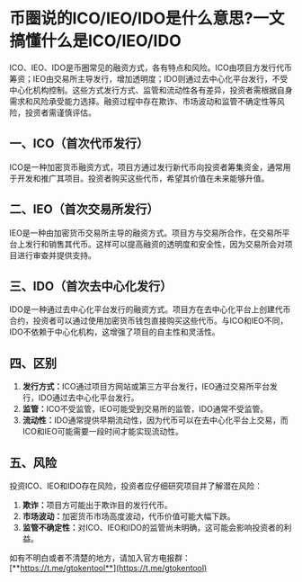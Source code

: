 # 币圈说的ICO/IEO/IDO是什么意思?一文搞懂什么是ICO/IEO/IDO

ICO、IEO、IDO是币圈常见的融资方式，各有特点和风险。ICO由项目方发行代币筹资；IEO由交易所主导发行，增加透明度；IDO则通过去中心化平台发行，不受中心化机构控制。这些方式发行方式、监管和流动性各有差异，投资者需根据自身需求和风险承受能力选择。融资过程中存在欺诈、市场波动和监管不确定性等风险，投资者需谨慎评估。

## 一、ICO（首次代币发行）

ICO是一种加密货币融资方式，项目方通过发行新代币向投资者筹集资金，通常用于开发和推广其项目。投资者购买这些代币，希望其价值在未来能够升值。

## 二、IEO（首次交易所发行）

IEO是一种由加密货币交易所主导的融资方式。项目方与交易所合作，在交易所平台上发行和销售其代币。这样可以提高融资的透明度和安全性，因为交易所会对项目进行审查并提供支持。

## 三、IDO（首次去中心化发行）

IDO是一种通过去中心化平台发行的融资方式。项目方在去中心化平台上创建代币合约，投资者可以通过使用加密货币钱包直接购买这些代币。与ICO和IEO不同，IDO不依赖于中心化机构，这增强了项目的自主性和灵活性。

## 四、区别

1. **发行方式：**&#x49;CO通过项目方网站或第三方平台发行，IEO通过交易所平台发行，IDO通过去中心化平台发行。
2. **监管：**&#x49;CO不受监管，IEO可能受到交易所的监管，IDO通常不受监管。
3. **流动性：**&#x49;DO通常提供早期流动性，因为代币可以在去中心化平台上交易，而ICO和IEO可能需要一段时间才能实现流动性。

## 五、风险

投资ICO、IEO和IDO存在风险，投资者应仔细研究项目并了解潜在风险：

1. **欺诈：**&#x9879;目方可能出于欺诈目的发行代币。
2. **市场波动：**&#x52A0;密货币市场高度波动，代币价值可能大幅下跌。
3. **监管不确定性：**&#x5BF9;ICO、IEO和IDO的监管尚未明确，这可能会影响投资者的利益。

如有不明白或者不清楚的地方，请加入官方电报群：[**https://t.me/gtokentool**](https://t.me/gtokentool)
